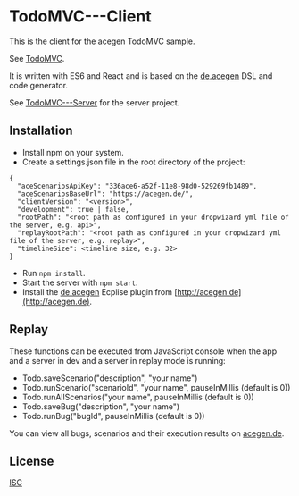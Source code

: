 # TodoMVC---Client

This is the client for the acegen TodoMVC sample.

See [TodoMVC](https://todo.acegen.de/#).

It is written with ES6 and React and 
is based on the [de.acegen](https://github.com/annettedorothea/de.acegen) 
DSL and code generator.

See [TodoMVC---Server](https://github.com/annettedorothea/TodoMVC---Server) for the server project.

## Installation

- Install npm on your system.
- Create a settings.json file in the root directory of the project:
```
{
  "aceScenariosApiKey": "336ace6-a52f-11e8-98d0-529269fb1489",
  "aceScenariosBaseUrl": "https://acegen.de/",
  "clientVersion": "<version>",
  "development": true | false,
  "rootPath": "<root path as configured in your dropwizard yml file of the server, e.g. api>",
  "replayRootPath": "<root path as configured in your dropwizard yml file of the server, e.g. replay>",
  "timelineSize": <timeline size, e.g. 32>
}
```
- Run ```npm install```. 
- Start the server with ```npm start```.
- Install the [de.acegen](https://github.com/annettedorothea/de.acegen) Ecplise plugin from [http://acegen.de](http://acegen.de).

## Replay

These functions can be executed from JavaScript console when the app and 
a server in dev and a server in replay mode  is running:

- Todo.saveScenario("description", "your name")
- Todo.runScenario("scenarioId", "your name", pauseInMillis (default is 0))
- Todo.runAllScenarios("your name", pauseInMillis (default is 0))
- Todo.saveBug("description", "your name")
- Todo.runBug("bugId", pauseInMillis (default is 0))

You can view all bugs, scenarios and their execution results on 
[acegen.de](https://acegen.de/#/336ace6-a52f-11e8-98d0-529269fb1489/scenarios).

## License
[ISC](License.txt)
